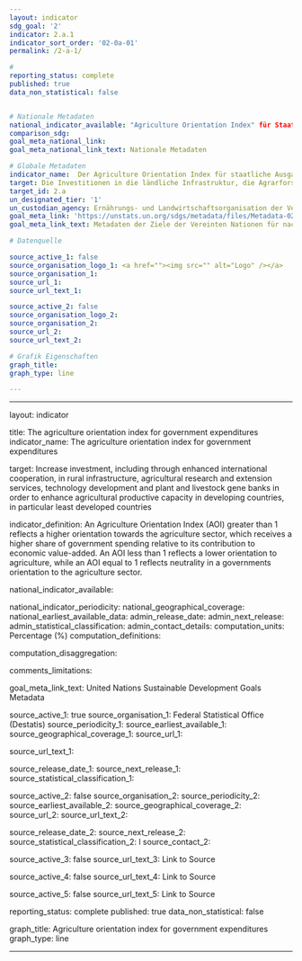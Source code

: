 ```yaml
---
layout: indicator
sdg_goal: '2'
indicator: 2.a.1
indicator_sort_order: '02-0a-01'
permalink: /2-a-1/

#
reporting_status: complete
published: true
data_non_statistical: false


# Nationale Metadaten
national_indicator_available: "Agriculture Orientation Index" für Staatsausgaben
comparison_sdg:
goal_meta_national_link:
goal_meta_national_link_text: Nationale Metadaten

# Globale Metadaten
indicator_name:  Der Agriculture Orientation Index für staatliche Ausgaben
target: Die Investitionen in die ländliche Infrastruktur, die Agrarforschung und landwirtschaftliche Beratungsdienste, die Technologieentwicklung sowie Genbanken für Pflanzen und Nutztiere erhöhen, unter anderem durch verstärkte internationale Zusammenarbeit, um die landwirtschaftliche Produktionskapazität in den Entwicklungsländern und insbesondere den am wenigsten entwickelten Ländern zu verbessern
target_id: 2.a
un_designated_tier: '1'
un_custodian_agency: Ernährungs- und Landwirtschaftsorganisation der Vereinten Nationen (FAO)
goal_meta_link: 'https://unstats.un.org/sdgs/metadata/files/Metadata-02-0A-01.pdf '
goal_meta_link_text: Metadaten der Ziele der Vereinten Nationen für nachhaltige Entwicklung

# Datenquelle

source_active_1: false
source_organisation_logo_1: <a href=""><img src="" alt="Logo" /></a>
source_organisation_1:
source_url_1:
source_url_text_1:

source_active_2: false
source_organisation_logo_2:
source_organisation_2:
source_url_2:
source_url_text_2:

# Grafik Eigenschaften
graph_title:
graph_type: line

---
```

---

layout: indicator



title: The agriculture orientation index for government expenditures
indicator_name: The agriculture orientation index for government expenditures


target: Increase investment, including through enhanced international cooperation, in rural infrastructure, agricultural research and extension services, technology development and plant and livestock gene banks in order to enhance agricultural productive capacity in developing countries, in particular least developed countries

indicator_definition: An Agriculture Orientation Index (AOI) greater than 1 reflects a higher orientation towards the agriculture sector, which receives a higher share of government spending relative to its contribution to economic value-added. An AOI less than 1 reflects a lower orientation to agriculture, while an AOI equal to 1 reflects neutrality in a governments orientation to the agriculture sector.

national_indicator_available:


national_indicator_periodicity:
national_geographical_coverage:
national_earliest_available_data:
admin_release_date:
admin_next_release:
admin_statistical_classification:
admin_contact_details:
computation_units: Percentage (%)
computation_definitions:


computation_disaggregation:

comments_limitations:




goal_meta_link_text: United Nations Sustainable Development Goals Metadata


source_active_1: true
source_organisation_1: Federal Statistical Office (Destatis)
source_periodicity_1:
source_earliest_available_1:
source_geographical_coverage_1:
source_url_1:

source_url_text_1:

source_release_date_1:
source_next_release_1:
source_statistical_classification_1:


source_active_2: false
source_organisation_2:
source_periodicity_2:
source_earliest_available_2:
source_geographical_coverage_2:
source_url_2:
source_url_text_2:

source_release_date_2:
source_next_release_2:
source_statistical_classification_2: l
source_contact_2:

source_active_3: false
source_url_text_3: Link to Source

source_active_4: false
source_url_text_4: Link to Source


source_active_5: false
source_url_text_5: Link to Source


reporting_status: complete
published: true
data_non_statistical: false

graph_title: Agriculture orientation index for government expenditures
graph_type: line


---

